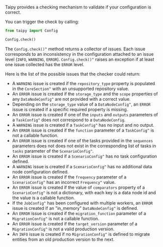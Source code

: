 Taipy provides a checking mechanism to validate if your configuration is correct.

You can trigger the check by calling:
```python linenums="1"
from taipy import Config

Config.check()
```

The `Config.check()^` method returns a collector of issues. Each issue corresponds to an inconsistency in
the configuration attached to an issue level (`INFO`, `WARNING`, `ERROR`). `Config.check()^` raises an
exception if at least one issue collected has the `ERROR` level.

Here is the list of the possible issues that the checker could return:

- A `WARNING` issue is created if the `repository_type` property is populated in the `CoreSection^` with an
  unsupported repository value.
- An `ERROR` issue is created if the `storage_type` and the `scope` properties of any `DataNodeConfig^` are not
  provided with a correct value.
- Depending on the `storage_type` value of a `DataNodeConfig^`, an `ERROR` issue is created if a specific required
  property is missing.
- An `ERROR` issue is created if one of the `inputs` and `outputs` parameters of a `TaskConfig^` does not correspond
  to a `DataNodeConfig`.
- A `WARNING` issue is created if a `TaskConfig^` has no input and no output.
- An `ERROR` issue is created if the `function` parameter of a `TaskConfig^` is not a callable function.
- An `ERROR` issue is created if one of the tasks provided in the `sequences` parameters does not does not exist in
  the corresponding list of tasks in `tasks` parameter of the `ScenarioConfig^`.
- An `ERROR` issue is created if a `ScenarioConfig^` has no task configuration defined.
- A `WARNING` issue is created if a `ScenarioConfig^` has no additional data node configuration defined.
- An `ERROR` issue is created if the `frequency` parameter of a `ScenarioConfig^` has an incorrect `Frequency^` value.
- An `ERROR` issue is created if the value of `comparators` property of a `ScenarioConfig^` is not a dictionary, with each key is a data node id and the value is a callable function.
- If the `JobConfig^` has been configured with multiple workers, an `ERROR` issue is created if an "in_memory"
  `DataNodeConfig^` is defined.
- An `ERROR` issue is created if the `migration_function` parameter of a `MigrationConfig^` is not a callable function.
- An `ERROR` issue is created if the `target_version` parameter of a `MigrationConfig^` is not a valid production version.
- An `INFO` issue is created if no `MigrationConfig^` is defined to migrate entities from an old production version to the next.

